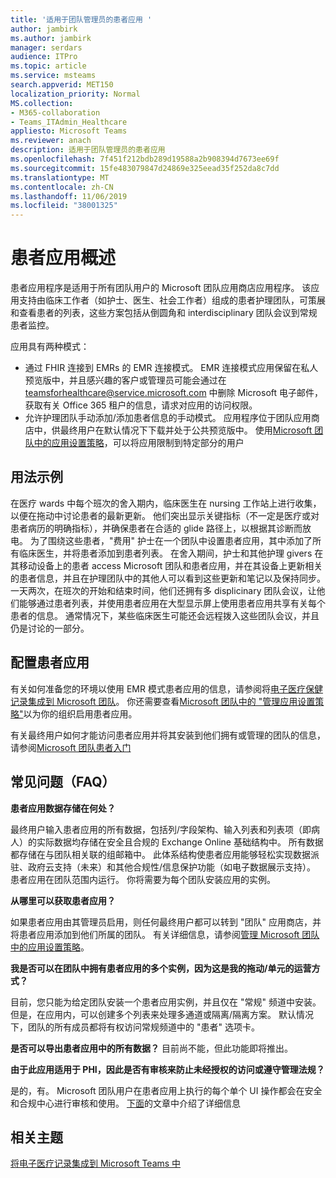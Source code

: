 ```yaml
---
title: '适用于团队管理员的患者应用 '
author: jambirk
ms.author: jambirk
manager: serdars
audience: ITPro
ms.topic: article
ms.service: msteams
search.appverid: MET150
localization_priority: Normal
MS.collection:
- M365-collaboration
- Teams_ITAdmin_Healthcare
appliesto: Microsoft Teams
ms.reviewer: anach
description: 适用于团队管理员的患者应用
ms.openlocfilehash: 7f451f212bdb289d19588a2b908394d7673ee69f
ms.sourcegitcommit: 15fe483079847d24869e325eead35f252da8c7dd
ms.translationtype: MT
ms.contentlocale: zh-CN
ms.lasthandoff: 11/06/2019
ms.locfileid: "38001325"
---
```

# <a name="patients-app-overview"></a>患者应用概述

患者应用程序是适用于所有团队用户的 Microsoft 团队应用商店应用程序。 该应用支持由临床工作者（如护士、医生、社会工作者）组成的患者护理团队，可策展和查看患者的列表，这些方案包括从倒圆角和 interdisciplinary 团队会议到常规患者监控。   

应用具有两种模式： 

- 通过 FHIR 连接到 EMRs 的 EMR 连接模式。 EMR 连接模式应用保留在私人预览版中，并且感兴趣的客户或管理员可能会通过在 teamsforhealthcare@service.microsoft.com 中删除 Microsoft 电子邮件，获取有关 Office 365 租户的信息，请求对应用的访问权限。 
- 允许护理团队手动添加/添加患者信息的手动模式。 应用程序位于团队应用商店中，供最终用户在默认情况下下载并处于公共预览版中。 使用[Microsoft 团队中的应用设置策略](../../teams-app-setup-policies.md)，可以将应用限制到特定部分的用户



## <a name="usage-example"></a>用法示例

在医疗 wards 中每个班次的舍入期内，临床医生在 nursing 工作站上进行收集，以便在拖动中讨论患者的最新更新。  他们突出显示关键指标（不一定是医疗或对患者病历的明确指标），并确保患者在合适的 glide 路径上，以根据其诊断而放电。 为了围绕这些患者，"费用" 护士在一个团队中设置患者应用，其中添加了所有临床医生，并将患者添加到患者列表。 在舍入期间，护士和其他护理 givers 在其移动设备上的患者 access Microsoft 团队和患者应用，并在其设备上更新相关的患者信息，并且在护理团队中的其他人可以看到这些更新和笔记以及保持同步。一天两次，在班次的开始和结束时间，他们还拥有多 displicinary 团队会议，让他们能够通过患者列表，并使用患者应用在大型显示屏上使用患者应用共享有关每个患者的信息。 通常情况下，某些临床医生可能还会远程拨入这些团队会议，并且仍是讨论的一部分。 

## <a name="configure-patients-app"></a>配置患者应用

有关如何准备您的环境以使用 EMR 模式患者应用的信息，请参阅将[电子医疗保健记录集成到 Microsoft 团队](patients-app.md)。 你还需要查看[Microsoft 团队中的 "管理应用设置策略"](../../teams-app-setup-policies.md)以为你的组织启用患者应用。

有关最终用户如何才能访问患者应用并将其安装到他们拥有或管理的团队的信息，请参阅[Microsoft 团队患者入门](https://support.office.com/article/get-started-with-microsoft-teams-patients-aa7daebe-706a-4a65-8ce9-b9b79233f393) 

<!-- add link out to client doc, doesn't seem to be available yet, Grant is finalizing -->

## <a name="frequently-asked-questions-faq"></a>常见问题（FAQ）

**患者应用数据存储在何处？**

最终用户输入患者应用的所有数据，包括列/字段架构、输入列表和列表项（即病人）的实际数据均存储在安全且合规的 Exchange Online 基础结构中。 所有数据都存储在与团队相关联的组邮箱中。 此体系结构使患者应用能够轻松实现数据派驻、政府云支持（未来）和其他合规性/信息保护功能（如电子数据展示支持）。 患者应用在团队范围内运行。 你将需要为每个团队安装应用的实例。

<!-- add link to eDiscovery article for the Patients app, Mark Johnson will finalize soon -->

**从哪里可以获取患者应用？**

如果患者应用由其管理员启用，则任何最终用户都可以转到 "团队" 应用商店，并将患者应用添加到他们所属的团队。 有关详细信息，请参阅[管理 Microsoft 团队中的应用设置策略](../../teams-app-setup-policies.md)。

**我是否可以在团队中拥有患者应用的多个实例，因为这是我的拖动/单元的运营方式？**

目前，您只能为给定团队安装一个患者应用实例，并且仅在 "常规" 频道中安装。 但是，在应用内，可以创建多个列表来处理多通道或隔离/隔离方案。 默认情况下，团队的所有成员都将有权访问常规频道中的 "患者" 选项卡。 

**是否可以导出患者应用中的所有数据？**
目前尚不能，但此功能即将推出。 

**由于此应用适用于 PHI，因此是否有审核来防止未经授权的访问或遵守管理法规？**

是的，有。 Microsoft 团队用户在患者应用上执行的每个单个 UI 操作都会在安全和合规中心进行审核和使用。 [下面](patients-audit.md)的文章中介绍了详细信息


## <a name="related-topics"></a>相关主题

[将电子医疗记录集成到 Microsoft Teams 中](patients-app.md)
